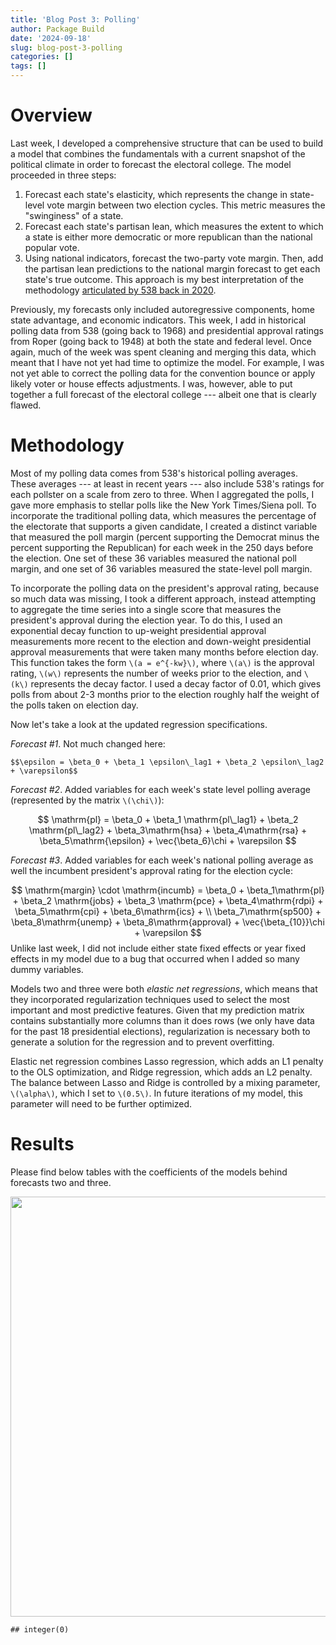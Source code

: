 ```yaml
---
title: 'Blog Post 3: Polling'
author: Package Build
date: '2024-09-18'
slug: blog-post-3-polling
categories: []
tags: []
---
```










# Overview

Last week, I developed a comprehensive structure that can be used to build a model that combines the fundamentals with a current snapshot of the political climate in order to forecast the electoral college. The model proceeded in three steps:
1. Forecast each state's elasticity, which represents the change in state-level vote margin between two election cycles. This metric measures the "swinginess" of a state.
2. Forecast each state's partisan lean, which measures the extent to which a state is either more democratic or more republican than the national popular vote.
3. Using national indicators, forecast the two-party vote margin. Then, add the partisan lean predictions to the national margin forecast to get each state's true outcome.
This approach is my best interpretation of the methodology [articulated by 538 back in 2020](https://fivethirtyeight.com/features/how-fivethirtyeights-2020-presidential-forecast-works-and-whats-different-because-of-covid-19/).

Previously, my forecasts only included autoregressive components, home state advantage, and economic indicators. This week, I add in historical polling data from 538 (going back to 1968) and presidential approval ratings from Roper (going back to 1948) at both the state and federal level. Once again, much of the week was spent cleaning and merging this data, which meant that I have not yet had time to optimize the model. For example, I was not yet able to correct the polling data for the convention bounce or apply likely voter or house effects adjustments. I was, however, able to put together a full forecast of the electoral college --- albeit one that is clearly flawed.


# Methodology

Most of my polling data comes from 538's historical polling averages. These averages --- at least in recent years --- also include 538's ratings for each pollster on a scale from zero to three. When I aggregated the polls, I gave more emphasis to stellar polls like the New York Times/Siena poll. To incorporate the traditional polling data, which measures the percentage of the electorate that supports a given candidate, I created a distinct variable that measured the poll margin (percent supporting the Democrat minus the percent supporting the Republican) for each week in the 250 days before the election. One set of these 36 variables measured the national poll margin, and one set of 36 variables measured the state-level poll margin.

To incorporate the polling data on the president's approval rating, because so much data was missing, I took a different approach, instead attempting to aggregate the time series into a single score that measures the president's approval during the election year. To do this, I used an exponential decay function to up-weight presidential approval measurements more recent to the election and down-weight presidential approval measurements that were taken many months before election day. This function takes the form `\(a = e^{-kw}\)`, where `\(a\)` is the approval rating, `\(w\)` represents the number of weeks prior to the election, and `\(k\)` represents the decay factor. I used a decay factor of 0.01, which gives polls from about 2-3 months prior to the election roughly half the weight of the polls taken on election day.

Now let's take a look at the updated regression specifications.

_Forecast #1_. Not much changed here:

`$$\epsilon = \beta_0 + \beta_1 \epsilon\_lag1 + \beta_2 \epsilon\_lag2 + \varepsilon$$`

_Forecast #2_. Added variables for each week's state level polling average (represented by the matrix `\(\chi\)`):

$$
\mathrm{pl} = \beta_0 + \beta_1 \mathrm{pl\_lag1} + \beta_2 \mathrm{pl\_lag2} + \beta_3\mathrm{hsa} + \beta_4\mathrm{rsa} + \beta_5\mathrm{\epsilon} + \vec{\beta_6}\chi + \varepsilon
$$

_Forecast #3_. Added variables for each week's national polling average as well the incumbent president's approval rating for the election cycle:

$$
\mathrm{margin} \cdot \mathrm{incumb} = \beta_0 + \beta_1\mathrm{pl} + \beta_2 \mathrm{jobs} + \beta_3 \mathrm{pce} + \beta_4\mathrm{rdpi} + \beta_5\mathrm{cpi} + \beta_6\mathrm{ics} + \\
\beta_7\mathrm{sp500} + \beta_8\mathrm{unemp} + \beta_8\mathrm{approval} + \vec{\beta_{10}}\chi + \varepsilon
$$
Unlike last week, I did not include either state fixed effects or year fixed effects in my model due to a bug that occurred when I added so many dummy variables.

Models two and three were both _elastic net regressions_, which means that they incorporated regularization techniques used to select the most important and most predictive features. Given that my prediction matrix contains substantially more columns than it does rows (we only have data for the past 18 presidential elections), regularization is necessary both to generate a solution for the regression and to prevent overfitting.

Elastic net regression combines Lasso regression, which adds an L1 penalty to the OLS optimization, and Ridge regression, which adds an L2 penalty. The balance between Lasso and Ridge is controlled by a mixing parameter, `\(\alpha\)`, which I set to `\(0.5\)`. In future iterations of my model, this parameter will need to be further optimized. 

# Results

Please find below tables with the coefficients of the models behind forecasts two and three.








<img src="{{< blogdown/postref >}}index_files/figure-html/unnamed-chunk-9-1.png" width="672" />

```
## integer(0)
```











